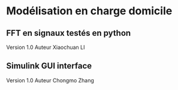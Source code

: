 # Modélisation en charge domicile

## FFT en signaux testés en python
   Version 1.0
   Auteur Xiaochuan LI

## Simulink GUI interface
   Version 1.0
   Auteur Chongmo Zhang
